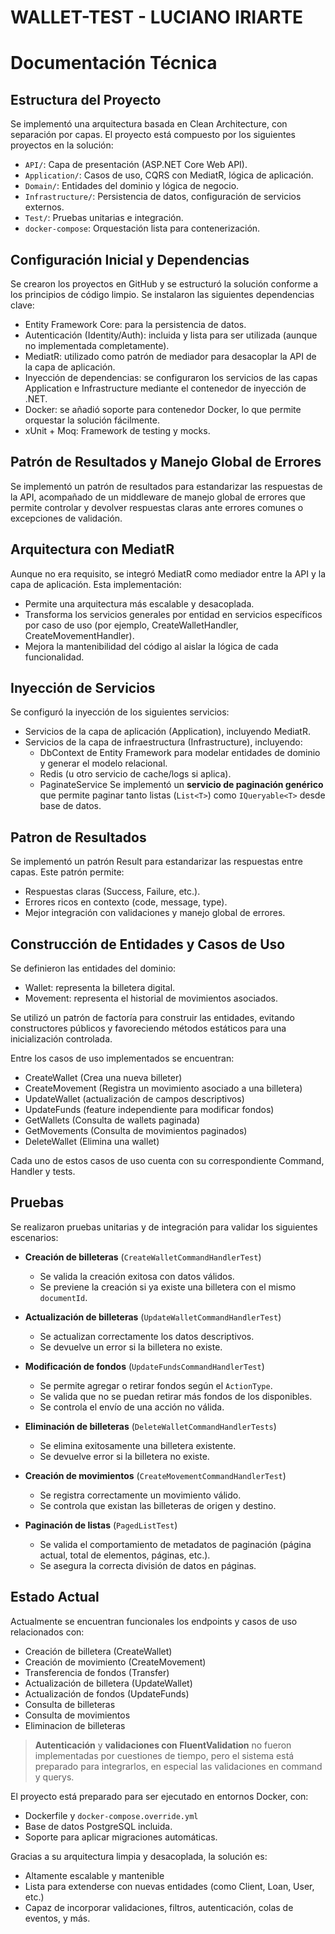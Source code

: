 # WALLET-TEST - LUCIANO IRIARTE

# Documentación Técnica

## Estructura del Proyecto

Se implementó una arquitectura basada en Clean Architecture, con separación por capas. El proyecto está compuesto por los siguientes proyectos en la solución:

- `API/`: Capa de presentación (ASP.NET Core Web API).
- `Application/`: Casos de uso, CQRS con MediatR, lógica de aplicación.
- `Domain/`: Entidades del dominio y lógica de negocio.
- `Infrastructure/`: Persistencia de datos, configuración de servicios externos.
- `Test/`: Pruebas unitarias e integración.
- `docker-compose`: Orquestación lista para contenerización.

## Configuración Inicial y Dependencias

Se crearon los proyectos en GitHub y se estructuró la solución conforme a los principios de código limpio. Se instalaron las siguientes dependencias clave:

- Entity Framework Core: para la persistencia de datos.
- Autenticación (Identity/Auth): incluida y lista para ser utilizada (aunque no implementada completamente).
- MediatR: utilizado como patrón de mediador para desacoplar la API de la capa de aplicación.
- Inyección de dependencias: se configuraron los servicios de las capas Application e Infrastructure mediante el contenedor de inyección de .NET.
- Docker: se añadió soporte para contenedor Docker, lo que permite orquestar la solución fácilmente.
- xUnit + Moq: Framework de testing y mocks.

## Patrón de Resultados y Manejo Global de Errores

Se implementó un patrón de resultados para estandarizar las respuestas de la API, acompañado de un middleware de manejo global de errores que permite controlar y devolver respuestas claras ante errores comunes o excepciones de validación.

## Arquitectura con MediatR

Aunque no era requisito, se integró MediatR como mediador entre la API y la capa de aplicación. Esta implementación:

- Permite una arquitectura más escalable y desacoplada.
- Transforma los servicios generales por entidad en servicios específicos por caso de uso (por ejemplo, CreateWalletHandler, CreateMovementHandler).
- Mejora la mantenibilidad del código al aislar la lógica de cada funcionalidad.

## Inyección de Servicios

Se configuró la inyección de los siguientes servicios:

- Servicios de la capa de aplicación (Application), incluyendo MediatR.
- Servicios de la capa de infraestructura (Infrastructure), incluyendo:
  - DbContext de Entity Framework para modelar entidades de dominio y generar el modelo relacional.
  - Redis (u otro servicio de cache/logs si aplica).
  - PaginateService Se implementó un **servicio de paginación genérico** que permite paginar tanto listas (`List<T>`) como `IQueryable<T>` desde base de datos.

## Patron de Resultados

Se implementó un patrón Result para estandarizar las respuestas entre capas. Este patrón permite:

- Respuestas claras (Success, Failure, etc.).
- Errores ricos en contexto (code, message, type).
- Mejor integración con validaciones y manejo global de errores.

## Construcción de Entidades y Casos de Uso

Se definieron las entidades del dominio:

- Wallet: representa la billetera digital.
- Movement: representa el historial de movimientos asociados.

Se utilizó un patrón de factoría para construir las entidades, evitando constructores públicos y favoreciendo métodos estáticos para una inicialización controlada.

Entre los casos de uso implementados se encuentran:

- CreateWallet (Crea una nueva billeter)
- CreateMovement (Registra un movimiento asociado a una billetera)
- UpdateWallet (actualización de campos descriptivos)
- UpdateFunds (feature independiente para modificar fondos)
- GetWallets (Consulta de wallets paginada)
- GetMovements (Consulta de movimientos paginados)
- DeleteWallet (Elimina una wallet)

Cada uno de estos casos de uso cuenta con su correspondiente Command, Handler y tests.

## Pruebas

Se realizaron pruebas unitarias y de integración para validar los siguientes escenarios:

- **Creación de billeteras** (`CreateWalletCommandHandlerTest`)

  - Se valida la creación exitosa con datos válidos.
  - Se previene la creación si ya existe una billetera con el mismo `documentId`.

- **Actualización de billeteras** (`UpdateWalletCommandHandlerTest`)

  - Se actualizan correctamente los datos descriptivos.
  - Se devuelve un error si la billetera no existe.

- **Modificación de fondos** (`UpdateFundsCommandHandlerTest`)

  - Se permite agregar o retirar fondos según el `ActionType`.
  - Se valida que no se puedan retirar más fondos de los disponibles.
  - Se controla el envío de una acción no válida.

- **Eliminación de billeteras** (`DeleteWalletCommandHandlerTests`)

  - Se elimina exitosamente una billetera existente.
  - Se devuelve error si la billetera no existe.

- **Creación de movimientos** (`CreateMovementCommandHandlerTest`)

  - Se registra correctamente un movimiento válido.
  - Se controla que existan las billeteras de origen y destino.

- **Paginación de listas** (`PagedListTest`)
  - Se valida el comportamiento de metadatos de paginación (página actual, total de elementos, páginas, etc.).
  - Se asegura la correcta división de datos en páginas.

## Estado Actual

Actualmente se encuentran funcionales los endpoints y casos de uso relacionados con:

- Creación de billetera (CreateWallet)
- Creación de movimiento (CreateMovement)
- Transferencia de fondos (Transfer)
- Actualización de billetera (UpdateWallet)
- Actualización de fondos (UpdateFunds)
- Consulta de billeteras
- Consulta de movimientos
- Eliminacion de billeteras

> **Autenticación** y **validaciones con FluentValidation** no fueron implementadas por cuestiones de tiempo, pero el sistema está preparado para integrarlos, en especial las validaciones en command y querys.

El proyecto está preparado para ser ejecutado en entornos Docker, con:

- Dockerfile y `docker-compose.override.yml`
- Base de datos PostgreSQL incluida.
- Soporte para aplicar migraciones automáticas.

Gracias a su arquitectura limpia y desacoplada, la solución es:

- Altamente escalable y mantenible
- Lista para extenderse con nuevas entidades (como Client, Loan, User, etc.)
- Capaz de incorporar validaciones, filtros, autenticación, colas de eventos, y más.
